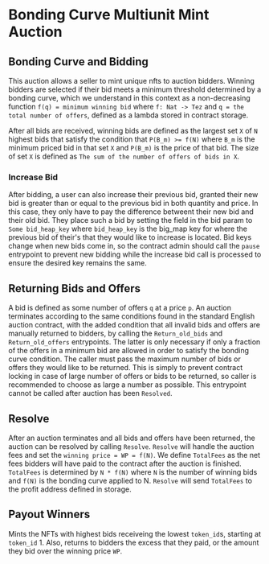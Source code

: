 # Bonding Curve Multiunit Mint Auction

## Bonding Curve and Bidding
This auction allows a seller to mint unique nfts to auction bidders. Winning bidders are selected if their bid meets a minimum threshold determined by a bonding curve, which we understand in this context as a non-decreasing function `f(q) = minimum winning bid` where `f: Nat -> Tez` and `q = the total number of offers`, defined as a lambda stored in contract storage. 

After all bids are received, winning bids are defined as the largest set `X` of `N`  highest bids that satisfy the condition that `P(B_m) >= f(N)` where `B_m` is the minimum priced bid in that set `X` and `P(B_m)` is the price of that bid. The size of set `X` is defined as `The sum of the number of offers of bids in X`. 

### Increase Bid

After bidding, a user can also increase their previous bid, granted their new bid is greater than or equal to the previous bid in both quantity and price. In this case, they only have to pay the difference betweent their new bid and their old bid. They place such a bid by setting the field in the bid param to `Some bid_heap_key`  where  `bid_heap_key` is the big_map key for where the previous bid of their's that they would like to increase is located. Bid keys change when new bids come in, so the contract admin should call the `pause` entrypoint to prevent new bidding while the increase bid call is processed to ensure the desired key remains the same. 


## Returning Bids and Offers
A bid is defined as some number of offers `q` at a price `p`. An auction terminates according to the same conditions found in the standard English auction contract, with the added condition that all invalid bids and offers are manually returned to bidders, by calling the `Return_old_bids` and `Return_old_offers` entrypoints. The latter is only necessary if only a fraction of the offers in a minimum bid are allowed in order to satisfy the bonding curve condition. The caller must pass the maximum number of bids or offers they would like to be returned. This is simply to prevent contract locking in case of large number of offers or bids to be returned, so caller is recommended to choose as large a number as possible. This entrypoint cannot be called after auction has been `Resolved`. 

## Resolve

After an auction terminates and all bids and offers have been returned, the auction can be resolved by calling `Resolve`. `Resolve` will handle the auction fees and set the `winning price = WP = f(N)`. We define `TotalFees` as the net fees bidders will have paid to the contract after the auction is finished. `TotalFees` is determined by `N * f(N)` where `N` is the number of winning bids and `f(N)` is the bonding curve applied to N. `Resolve` will send `TotalFees` to the profit address defined in storage. 

## Payout Winners

Mints the NFTs with highest bids receiveing the lowest `token_id`s, starting at `token_id` 1.
Also, returns to bidders the excess that they paid, or the amount they bid over the winning price `WP`.  